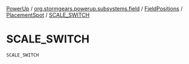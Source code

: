 [PowerUp](../../../index.md) / [org.stormgears.powerup.subsystems.field](../../index.md) / [FieldPositions](../index.md) / [PlacementSpot](index.md) / [SCALE_SWITCH](./-s-c-a-l-e_-s-w-i-t-c-h.md)

# SCALE_SWITCH

`SCALE_SWITCH`